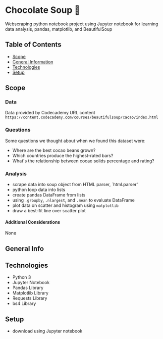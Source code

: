 # Chocolate Soup 🍫

Webscraping python notebook project using Jupyter notebook for learning data analysis, pandas, matplotlib, and BeautifulSoup

## Table of Contents
* [Scope](#scope)
* [General Information](#general-info)
* [Technologies](#technologies)
* [Setup](#setup)

## Scope

### Data

Data provided by Codecademy URL content `https://content.codecademy.com/courses/beautifulsoup/cacao/index.html`

### Questions

Some questions we thought about when we found this dataset were:

* Where are the best cocao beans grown?
* Which countries produce the highest-rated bars?
* What's the relationship between cocao solids percentage and rating?

### Analysis

* scrape data into soup object from HTML parser, `html.parser'
* python loop data into lists
* create pandas DataFrame from lists
* using `.groupby`, `.nlargest`, and `.mean` to evaluate DataFrame
* plot data on scatter and histogram using `matplotlib`
* draw a best-fit line over scatter plot

#### Additional Considerations

None

## General Info


## Technologies
* Python 3
* Jupyter Notebook
* Pandas Library
* Matplotlib Library
* Requests Library
* bs4 Library

## Setup
* download using Jupyter notebook
